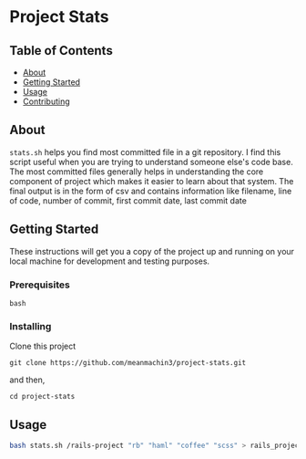 # Project Stats

## Table of Contents
+ [About](#about)
+ [Getting Started](#getting_started)
+ [Usage](#usage)
+ [Contributing](../CONTRIBUTING.md)

## About <a name = "about"></a>
`stats.sh` helps you find most committed file in a git repository. I find this script useful when you are trying to understand someone else's code base. The most committed files generally helps in understanding the core component of project which makes it easier to learn about that system. The final output is in the form of csv and contains information like filename, line of code, number of commit, first commit date, last commit date

## Getting Started <a name = "getting_started"></a>
These instructions will get you a copy of the project up and running on your local machine for development and testing purposes.

### Prerequisites

```
bash
```

### Installing

Clone this project

```
git clone https://github.com/meanmachin3/project-stats.git
```

and then, 

```
cd project-stats
```

## Usage <a name = "usage"></a>

```sh
bash stats.sh /rails-project "rb" "haml" "coffee" "scss" > rails_project.csv
```

